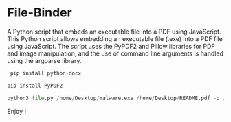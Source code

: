 # File-Binder
A Python script that embeds an executable file into a PDF using JavaScript.
This Python script allows embedding an executable file (.exe) into a PDF file using JavaScript. The script uses the PyPDF2 and Pillow libraries for PDF and image manipulation, and the use of command line arguments is handled using the argparse library.

```py
 pip install python-docx
```
```py
pip install PyPDF2
```

```py
python3 file.py /home/Desktop/malware.exe /home/Desktop/README.pdf -o /home/Desktop/MALICIOUSFILE.pdf
```

Enjoy !
